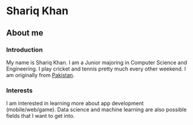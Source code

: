 # Shariq Khan

## About me

### Introduction
My name is Shariq Khan. I am a Junior majoring in Computer Science and Engineering. I play cricket and tennis pretty much every other weekend. I am originally from [Pakistan](https://en.wikipedia.org/wiki/Pakistan).

### Interests
I am interested in learning more about app development (mobile/web/game). Data science and machine learning are also possible fields that I want to get into.